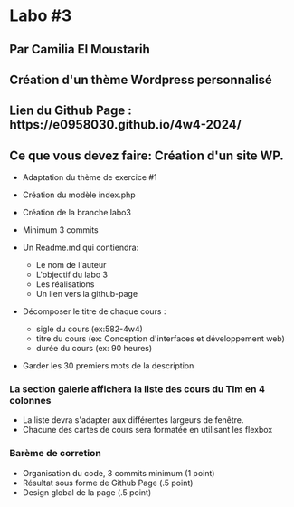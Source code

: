 # Labo #3
## Par Camilia El Moustarih
## Création d'un thème Wordpress personnalisé 

<h2>Lien du Github Page : https://e0958030.github.io/4w4-2024/</h2>

## Ce que vous devez faire: Création d'un site WP.

- Adaptation du thème de exercice #1
- Création du modèle index.php
- Création de la branche labo3
- Minimum 3 commits
- Un Readme.md qui contiendra:
    - Le nom de l'auteur
    - L'objectif du labo 3
    - Les réalisations
    - Un lien vers la github-page

- Décomposer le titre de chaque cours :
    - sigle du cours (ex:582-4w4)
    - titre du cours (ex: Conception d'interfaces et développement web)
    - durée du cours (ex: 90 heures)

- Garder les 30 premiers mots de la description

### La section galerie affichera la liste des cours du TIm en 4 colonnes
- La liste devra s'adapter aux différentes largeurs de fenêtre.
- Chacune des cartes de cours sera formatée en utilisant les flexbox

### Barème de corretion
- Organisation du code, 3 commits minimum (1 point)
- Résultat sous forme de Github Page (.5 point)
- Design global de la page (.5 point)











